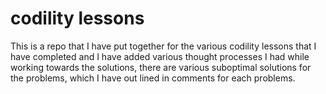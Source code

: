 # codility lessons

This is a repo that I have put together for the various codility lessons that I have completed and I have added various thought 
processes I had while working towards the solutions, there are various suboptimal solutions for the problems,
which I have out lined in comments for each problems. 
